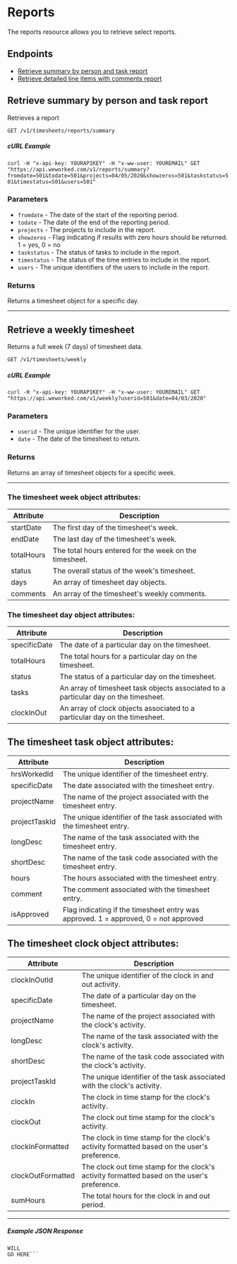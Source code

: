 
# Reports
The reports resource allows you to retrieve select reports.

## Endpoints
* [Retrieve summary by person and task report](#retrieve-summary-by-person-and-task-report)
* [Retrieve detailed line items with comments report](#retrieve-detailed-line-items-with-comments-report)

## Retrieve summary by person and task report
Retrieves a report

`GET /v1/timesheets/reports/summary`

##### cURL Example
`curl -H "x-api-key: YOURAPIKEY" -H "x-ww-user: YOUREMAIL" GET "https://api.weworked.com/v1/reports/summary?fromdate=501&todate=501&projects=04/05/2020&showzeros=501&taskstatus=501&timestatus=501&users=501"`

### Parameters
* `fromdate` - The date of the start of the reporting period.
* `todate` - The date of the end of the reporting period.
* `projects` - The projects to include in the report. 
* `showzeros` - Flag indicating if results with zero hours should be returned. 1 = yes, 0 = no
* `taskstatus` - The status of tasks to include in the report. 
* `timestatus` - The status of the time entries to include in the report.
* `users` - The unique identifiers of the users to include in the report.

### Returns
Returns a timesheet object for a specific day.

-------------

## Retrieve a weekly timesheet
Returns a full week (7 days) of timesheet data.

`GET /v1/timesheets/weekly`

##### cURL Example
`curl -H "x-api-key: YOURAPIKEY" -H "x-ww-user: YOUREMAIL" GET "https://api.weworked.com/v1/weekly?userid=501&date=04/03/2020"`

### Parameters
* `userid` - The unique identifier for the user.
* `date` - The date of the timesheet to return.

### Returns
Returns an array of timesheet objects for a specific week.

-------------

### The timesheet week object attributes:

| Attribute  | Description   |
| ---------- | ------------- |
| startDate   | The first day of the timesheet's week.  |
| endDate       | The last day of the timesheet's week.  |
| totalHours    | The total hours entered for the week on the timesheet. |
| status       | The overall status of the week's timesheet. |
| days      | An array of timesheet day objects.  |
| comments        | An array of the timesheet's weekly comments.  |

### The timesheet day object attributes:

| Attribute  | Description   |
| ---------- | ------------- |
| specificDate   | The date of a particular day on the timesheet.  |
| totalHours       | The total hours for a particular day on the timesheet.  |
| status       | The status of a particular day on the timesheet.  |
| tasks      | An array of timesheet task objects associated to a particular day on the timesheet.  |
| clockInOut        | An array of clock objects associated to a particular day on the timesheet.  |

## The timesheet task object attributes:
| Attribute  | Description   |
| ---------- | ------------- |
| hrsWorkedId    | The unique identifier of the timesheet entry.  |
| specificDate   | The date associated with the timesheet entry.  |
| projectName  | The name of the project associated with the timesheet entry.  |
| projectTaskId    | The unique identifier of the task associated with the timesheet entry. |
| longDesc    | The name of the task associated with the timesheet entry. |
| shortDesc    | The name of the task code associated with the timesheet entry. |
| hours    | The hours associated with the timesheet entry. |
| comment    | The comment associated with the timesheet entry. |
| isApproved    | Flag indicating if the timesheet entry was approved. 1 = approved, 0 = not approved |

## The timesheet clock object attributes:
| Attribute  | Description   |
| ---------- | ------------- |
| clockInOutId    | The unique identifier of the clock in and out activity. |
| specificDate   | The date of a particular day on the timesheet. |
| projectName  | The name of the project associated with the clock's activity. |
| longDesc    | The name of the task associated with the clock's activity. |
| shortDesc    | The name of the task code associated with the clock's activity. |
| projectTaskId    | The unique identifier of the task associated with the clock's activity. |
| clockIn    | The clock in time stamp for the clock's activity. |
| clockOut    | The clock out time stamp for the clock's activity. |
| clockInFormatted    | The clock in time stamp for the clock's activity formatted based on the user's preference. |
| clockOutFormatted    | The clock out time stamp for the clock's activity formatted based on the user's preference. |
| sumHours    | The total hours for the clock in and out period. |

-------------

##### Example JSON Response
```SAMPLE RESPONSE
WILL
GO HERE```


